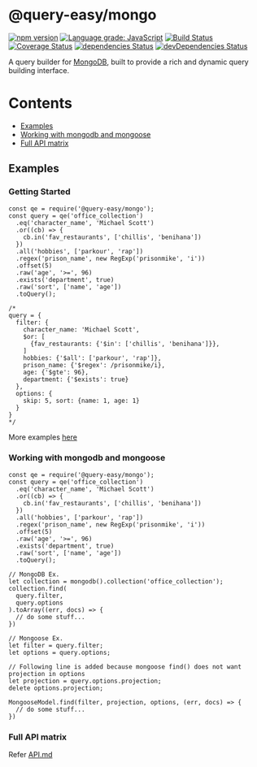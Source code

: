 # @query-easy/mongo
[![npm version](https://badge.fury.io/js/%40query-easy%2Fmongo.svg)](https://badge.fury.io/js/%40query-easy%2Fmongo)
[![Language grade: JavaScript](https://img.shields.io/lgtm/grade/javascript/g/query-easy/mongo.svg?logo=lgtm&logoWidth=18)](https://lgtm.com/projects/g/query-easy/mongo/context:javascript)
[![Build Status](https://travis-ci.com/query-easy/mongo.svg?branch=master)](https://travis-ci.com/query-easy/mongo)
[![Coverage Status](https://coveralls.io/repos/github/query-easy/mongo/badge.svg?branch=master)](https://coveralls.io/github/query-easy/mongo?branch=master)
[![dependencies Status](https://david-dm.org/query-easy/mongo/status.svg)](https://david-dm.org/query-easy/mongo)
[![devDependencies Status](https://david-dm.org/query-easy/mongo/dev-status.svg)](https://david-dm.org/query-easy/mongo?type=dev)

A query builder for [MongoDB](https://www.mongodb.com/), built to provide a rich and dynamic query building interface.

# Contents

- [Examples](#examples)
- [Working with mongodb and mongoose](#working-with-mongodb-and-mongoose)
- [Full API matrix](#full-api-matrix)

## Examples

### Getting Started
```
const qe = require('@query-easy/mongo');
const query = qe('office_collection')
  .eq('character_name', 'Michael Scott')
  .or((cb) => {
    cb.in('fav_restaurants', ['chillis', 'benihana'])
  })
  .all('hobbies', ['parkour', 'rap'])
  .regex('prison_name', new RegExp('prisonmike', 'i'))
  .offset(5)
  .raw('age', '>=', 96)
  .exists('department', true)
  .raw('sort', ['name', 'age'])
  .toQuery();

/*
query = {
  filter: {
    character_name: 'Michael Scott',
    $or: [
      {fav_restaurants: {'$in': ['chillis', 'benihana']}},
    ]
    hobbies: {'$all': ['parkour', 'rap']},
    prison_name: {'$regex': /prisonmike/i},
    age: {'$gte': 96},
    department: {'$exists': true}
  },
  options: {
    skip: 5, sort: {name: 1, age: 1}
  }
}
*/
```
More examples [here](example)

### Working with mongodb and mongoose

```
const qe = require('@query-easy/mongo');
const query = qe('office_collection')
  .eq('character_name', 'Michael Scott')
  .or((cb) => {
    cb.in('fav_restaurants', ['chillis', 'benihana'])
  })
  .all('hobbies', ['parkour', 'rap'])
  .regex('prison_name', new RegExp('prisonmike', 'i'))
  .offset(5)
  .raw('age', '>=', 96)
  .exists('department', true)
  .raw('sort', ['name', 'age'])
  .toQuery();

// MongoDB Ex.
let collection = mongodb().collection('office_collection');
collection.find(
  query.filter,
  query.options
).toArray((err, docs) => {
  // do some stuff...
})

// Mongoose Ex.
let filter = query.filter;
let options = query.options;

// Following line is added because mongoose find() does not want projection in options
let projection = query.options.projection;
delete options.projection;

MongooseModel.find(filter, projection, options, (err, docs) => {
  // do some stuff...
})
```

### Full API matrix
Refer [API.md](API.md)
